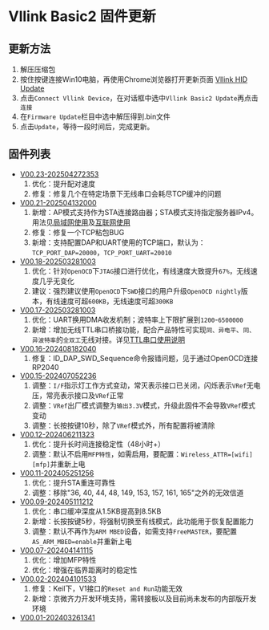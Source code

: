 # Vllink Basic2 固件更新

## 更新方法
1. 解压压缩包
2. 按住按键连接Win10电脑，再使用Chrome浏览器打开更新页面 [Vllink HID Update](https://vllogic.com/_static/tools/update/)
3. 点击`Connect Vllink Device`，在对话框中选中`Vllink Basic2 Update`再点击`连接`
4. 在`Firmware Update`栏目中选中解压得到.bin文件
5. 点击`Update`，等待一段时间后，完成更新。

## 固件列表
* [V00.23-202504272353](../_static/firmware/vllink_basic2.SVCommon0023202504272353.zip)
  1. 优化：提升配对速度
  2. 修复：修复几个在特定场景下无线串口会耗尽TCP缓冲的问题
* [V00.21-202504132000](../_static/firmware/vllink_basic2.SVCommon0021202504132000.zip)
  1. 新增：AP模式支持作为STA连接路由器；STA模式支持指定服务器IPv4。用法见[局域网使用](../example/over_local_area_network)及[互联网使用](../example/over_internet)
  2. 修复：修复一个TCP粘包BUG
  3. 新增：支持配置DAP和UART使用的TCP端口，默认为：`TCP_PORT_DAP=20000`，`TCP_PORT_UART=20010`
* [V00.18-202503281003](../_static/firmware/vllink_basic2.SVCommon0018202504040905.zip)
  1. 优化：针对`OpenOCD`下`JTAG`接口进行优化，有线速度大致提升`67%`，无线速度几乎无变化
  2. 建议：强烈建议使用`OpenOCD`下`SWD`接口的用户升级`OpenOCD nightly`版本，有线速度可超`600KB`，无线速度可超`300KB`
* [V00.17-202503281003](../_static/firmware/vllink_basic2.SVCommon0017202503281003.zip)
  1. 优化：UART换用DMA收发机制；波特率上下限扩展到`1200`-`6500000`
  2. 新增：增加无线TTL串口桥接功能，配合产品特性可实现`同、异电平`、`同、异波特率`的`全双工`无线对接。详见[TTL串口使用说明](../hardware/vllink_uart)
* [V00.16-202408182040](../_static/firmware/vllink_basic2.SVCommon0016202408182040.zip)
  1. 修复：ID_DAP_SWD_Sequence命令报错问题，见于通过OpenOCD连接RP2040
* [V00.15-202407052236](../_static/firmware/vllink_basic2.SVCommon0015202407052236.zip)
  1. 调整：`I/F`指示灯工作方式变动，常灭表示接口已关闭，闪烁表示`VRef`无电压，常亮表示接口及`VRef`正常
  2. 调整：`VRef`出厂模式调整为`输出3.3V`模式，升级此固件不会导致`VRef`模式变动
  3. 调整：长按按键10秒，除了`VRef`模式外，所有配置将被清除
* [V00.12-202406211323](../_static/firmware/vllink_basic2.SVCommon0012202406211323.zip)
  1. 优化：提升长时间连接稳定性（48小时+）
  2. 调整：默认不启用`MFP特性`，如需启用，要配置：`Wireless_ATTR=[wifi][mfp]`并重新上电
* [V00.11-202405251256](../_static/firmware/vllink_basic2.SVCommon0011202405251256.zip)
  1. 优化：提升STA重连可靠性
  2. 调整：移除"36, 40, 44, 48, 149, 153, 157, 161, 165"之外的无效信道
* [V00.09-202405111212](../_static/firmware/vllink_basic2.SVCommon0009202405111212.zip)
  1. 优化：串口缓冲深度从1.5KB提高到8.5KB
  2. 新增：长按按键5秒，将强制切换至有线模式，此功能用于恢复配置能力
  3. 调整：默认不再作为`ARM MBED`设备，如需支持`FreeMASTER`，要配置`AS_ARM_MBED=enable`并重新上电
* [V00.07-202404141115](../_static/firmware/vllink_basic2.SVCommon0007202404141115.zip)
  1. 优化：增加MFP特性
  2. 优化：增强在临界距离时的稳定性
* [V00.02-202404101533](../_static/firmware/vllink_basic2.SVCommon0002202404101533.zip)
  1. 修复：Keil下，V1接口的`Reset and Run`功能无效
  2. 新增：京微齐力开发环境支持，需转接板以及目前尚未发布的内部版开发环境
* [V00.01-202403261341](../_static/firmware/vllink_basic2.SVCommon0001202403261341.zip)
